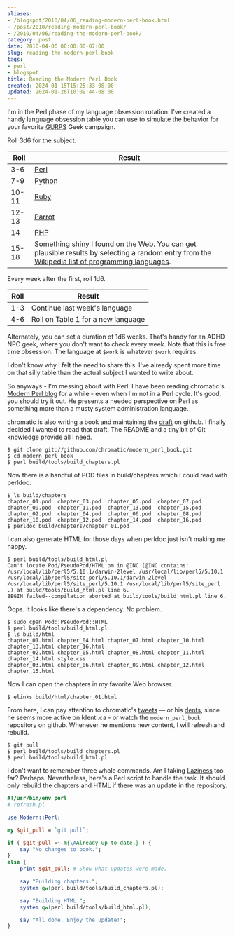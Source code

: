 ```yaml
---
aliases:
- /blogspot/2010/04/06_reading-modern-perl-book.html
- /post/2010/reading-modern-perl-book/
- /2010/04/06/reading-the-modern-perl-book/
category: post
date: 2010-04-06 00:00:00-07:00
slug: reading-the-modern-perl-book
tags:
- perl
- blogspot
title: Reading the Modern Perl Book
created: 2024-01-15T15:25:33-08:00
updated: 2024-01-26T10:09:44-08:00
---
```


I'm in the Perl phase of my language obsession rotation. I've created a handy
language obsession table you can use to simulate the behavior for your favorite
[GURPS](https://sjgames.com/gurps/) Geek campaign.

<!--more-->

Roll 3d6 for the subject.

<table>
<thead>
  <tr>
    <th>Roll</th>
    <th>Result</th>
  </tr>
</thead>
<tbody>
  <tr>
    <td>3-6</td>
    <td><a href="http://perl.org">Perl</a></td>
  </tr>
  <tr>
    <td>7-9</td>
    <td><a href="http://python.org">Python</a></td>
  </tr>
  <tr>
    <td>10-11</td>
    <td><a href="http://www.ruby-lang.org/en/">Ruby</a></td>
  </tr>
  <tr>
    <td>12-13</td>
    <td><a href="http://www.parrot.org/">Parrot</a></td>
  </tr>
  <tr>
    <td>14</td>
    <td><a href="http://php.net">PHP</a></td>
  </tr>
  <tr>
    <td>15-18</td>
    <td>Something shiny I found on the Web. You can get plausible results by selecting a random entry from the <a href="http://en.wikipedia.org/wiki/List_of_programming_languages">Wikipedia list of programming languages</a>.
    </td>
  </tr>
</tbody>
</table>

Every week after the first, roll 1d6.

<table>
<thead>
  <tr>
    <th>Roll</th>
    <th>Result</th>
  </tr>
</thead>
<tbody>
  <tr>
    <td>1-3</td><td>Continue last week's  language</td>
  </tr>
  <tr>
    <td>4-6</td><td>Roll on Table 1 for a new language</td>
  </tr>
</tbody>
</table>

Alternately, you can set a duration of 1d6 weeks. That's handy for an ADHD NPC
geek, where you don't want to check every week. Note that this is free time
obsession. The language at `$work` is whatever `$work` requires.

I don't know why I felt the need to share this. I've already spent more time on
that silly table than the actual subject I wanted to write about.

So anyways - I'm messing about with Perl. I have been reading chromatic's
[Modern Perl blog](https://modernperlbooks.com/mt/) for a while - even when I'm not in a Perl cycle. It's
good, you should try it out. He presents a needed perspective on Perl as
something more than a musty system administration language.

chromatic is also writing a book and maintaining the [draft](https://github.com/chromatic/modern_perl_book) on github. I
finally decided I wanted to read that draft. The README and a tiny bit of Git
knowledge provide all I need.</p>

````
$ git clone git://github.com/chromatic/modern_perl_book.git
$ cd modern_perl_book
$ perl build/tools/build_chapters.pl
````

Now there is a handful of POD files in build/chapters which I could read with
perldoc.

````
$ ls build/chapters
chapter_01.pod  chapter_03.pod  chapter_05.pod  chapter_07.pod  chapter_09.pod  chapter_11.pod  chapter_13.pod  chapter_15.pod
chapter_02.pod  chapter_04.pod  chapter_06.pod  chapter_08.pod  chapter_10.pod  chapter_12.pod  chapter_14.pod  chapter_16.pod
$ perldoc build/chapters/chapter_01.pod
````

I can also generate HTML for those days when perldoc just isn't making me
happy.

````
$ perl build/tools/build_html.pl
Can't locate Pod/PseudoPod/HTML.pm in @INC (@INC contains: /usr/local/lib/perl5/5.10.1/darwin-2level /usr/local/lib/perl5/5.10.1 /usr/local/lib/perl5/site_perl/5.10.1/darwin-2level /usr/local/lib/perl5/site_perl/5.10.1 /usr/local/lib/perl5/site_perl .) at build/tools/build_html.pl line 6.
BEGIN failed--compilation aborted at build/tools/build_html.pl line 6.
````

Oops. It looks like there's a dependency. No problem.

````
$ sudo cpan Pod::PseudoPod::HTML
$ perl build/tools/build_html.pl
$ ls build/html
chapter_01.html chapter_04.html chapter_07.html chapter_10.html chapter_13.html chapter_16.html
chapter_02.html chapter_05.html chapter_08.html chapter_11.html chapter_14.html style.css
chapter_03.html chapter_06.html chapter_09.html chapter_12.html chapter_15.html
````

Now I can open the chapters in my favorite Web browser.

````
$ elinks build/html/chapter_01.html
````

From here, I can pay attention to chromatic's [tweets](https://twitter.com/chromatic_x) — or his [dents](https://identi.ca/chromatic),
since he seems more active on Identi.ca - or watch the `modern_perl_book`
repository on github. Whenever he mentions new content, I will refresh and
rebuild.

````
$ git pull
$ perl build/tools/build_chapters.pl
$ perl build/tools/build_html.pl
````

I don't want to remember three whole commands. Am I taking [Laziness](https://c2.com/cgi/wiki?LazinessImpatienceHubris) too
far? Perhaps. Nevertheless, here's a Perl script to handle the task. It should
only rebuild the chapters and HTML if there was an update in the repository.

````perl
#!/usr/bin/env perl
# refresh.pl

use Modern::Perl;

my $git_pull = `git pull`;

if ( $git_pull =~ m{\AAlready up-to-date.} ) {
    say "No changes to book.";
}
else {
    print $git_pull; # Show what updates were made.

    say "Building chapters.";
    system qw(perl build/tools/build_chapters.pl);

    say "Building HTML.";
    system qw(perl build/tools/build_html.pl);

    say "All done. Enjoy the update!";
}
````
